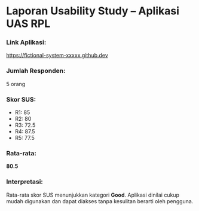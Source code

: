 # Laporan Usability Study – Aplikasi UAS RPL

### Link Aplikasi:
https://fictional-system-xxxxx.github.dev

### Jumlah Responden:
5 orang

### Skor SUS:
- R1: 85
- R2: 80
- R3: 72.5
- R4: 87.5
- R5: 77.5

### Rata-rata:
**80.5**

### Interpretasi:
Rata-rata skor SUS menunjukkan kategori **Good**. Aplikasi dinilai cukup mudah digunakan dan dapat diakses tanpa kesulitan berarti oleh pengguna.
